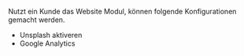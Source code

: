 Nutzt ein Kunde das Website Modul, können folgende Konfigurationen gemacht werden.

* Unsplash aktiveren
* Google Analytics
